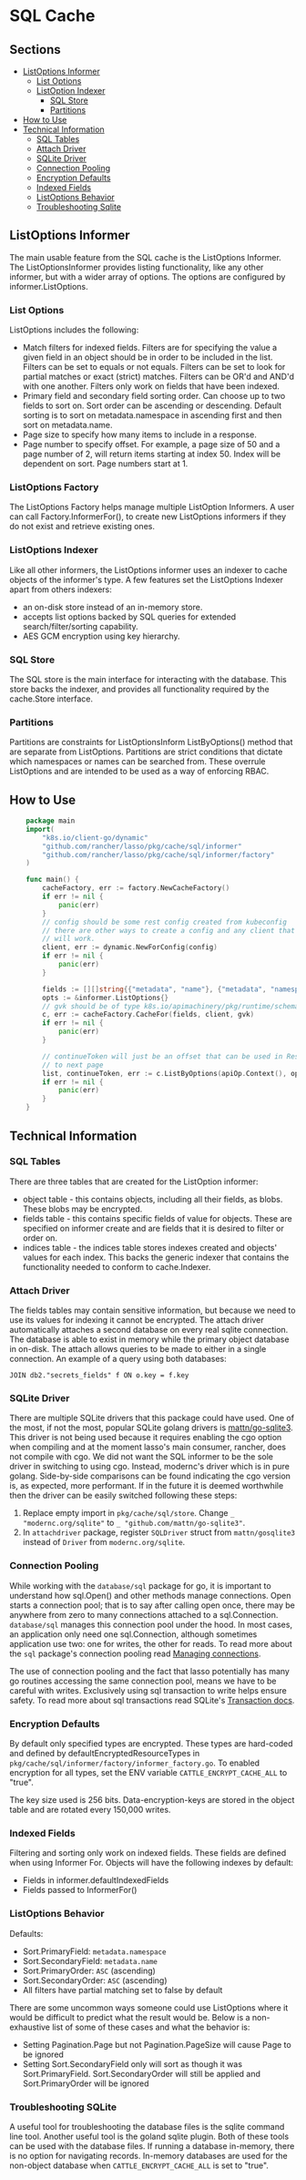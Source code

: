 # SQL Cache

## Sections
- [ListOptions Informer](#listoptions-informer)
  - [List Options](#list-options)
  - [ListOption Indexer](#listoptions-indexer)
    - [SQL Store](#sql-store)
    - [Partitions](#partitions)
- [How to Use](#how-to-use)
- [Technical Information](#technical-information)
  - [SQL Tables](#sql-tables)
  - [Attach Driver](#attach-driver)
  - [SQLite Driver](#sqlite-driver)
  - [Connection Pooling](#connection-pooling)
  - [Encryption Defaults](#encryption-defaults)
  - [Indexed Fields](#indexed-fields)
  - [ListOptions Behavior](#listoptions-behavior)
  - [Troubleshooting Sqlite](#troubleshooting-sqlite)



## ListOptions Informer
The main usable feature from the SQL cache is the ListOptions Informer. The ListOptionsInformer provides listing functionality,
like any other informer, but with a wider array of options. The options are configured by informer.ListOptions.

### List Options
ListOptions includes the following:
* Match filters for indexed fields. Filters are for specifying the value a given field in an object should be in order to
be included in the list. Filters can be set to equals or not equals. Filters can be set to look for partial matches or
exact (strict) matches. Filters can be OR'd and AND'd with one another. Filters only work on fields that have been indexed.
* Primary field and secondary field sorting order. Can choose up to two fields to sort on. Sort order can be ascending
or descending. Default sorting is to sort on metadata.namespace in ascending first and then sort on metadata.name.
* Page size to specify how many items to include in a response.
* Page number to specify offset. For example, a page size of 50 and a page number of 2, will return items starting at
index 50. Index will be dependent on sort. Page numbers start at 1.

### ListOptions Factory
The ListOptions Factory helps manage multiple ListOption Informers. A user can call Factory.InformerFor(), to create new
ListOptions informers if they do not exist and retrieve existing ones.

### ListOptions Indexer
Like all other informers, the ListOptions informer uses an indexer to cache objects of the informer's type. A few features
set the ListOptions Indexer apart from others indexers:
* an on-disk store instead of an in-memory store.
* accepts list options backed by SQL queries for extended search/filter/sorting capability.
* AES GCM encryption using key hierarchy.

### SQL Store
The SQL store is the main interface for interacting with the database. This store backs the indexer, and provides all
functionality required by the cache.Store interface.

### Partitions
Partitions are constraints for ListOptionsInform ListByOptions() method that are separate from ListOptions. Partitions
are strict conditions that dictate which namespaces or names can be searched from. These overrule ListOptions and are
intended to be used as a way of enforcing RBAC.

## How to Use
```go
    package main
    import(
		"k8s.io/client-go/dynamic"
        "github.com/rancher/lasso/pkg/cache/sql/informer"
		"github.com/rancher/lasso/pkg/cache/sql/informer/factory"
    )

    func main() {
		cacheFactory, err := factory.NewCacheFactory()
		if err != nil {
			panic(err)
        }
		// config should be some rest config created from kubeconfig
		// there are other ways to create a config and any client that conforms to k8s.io/client-go/dynamic.ResourceInterface
		// will work.
		client, err := dynamic.NewForConfig(config)
		if err != nil {
			panic(err)
		}

		fields := [][]string{{"metadata", "name"}, {"metadata", "namespace"}}
		opts := &informer.ListOptions{}
		// gvk should be of type k8s.io/apimachinery/pkg/runtime/schema.GroupVersionKind
		c, err := cacheFactory.CacheFor(fields, client, gvk)
		if err != nil {
			panic(err)
		}

		// continueToken will just be an offset that can be used in Resume on a subsequent request to continue
		// to next page
		list, continueToken, err := c.ListByOptions(apiOp.Context(), opts, partitions, namespace)
		if err != nil {
			panic(err)
		}
	}
```

## Technical Information

### SQL Tables
There are three tables that are created for the ListOption informer:
* object table - this contains objects, including all their fields, as blobs. These blobs may be encrypted.
* fields table - this contains specific fields of value for objects. These are specified on informer create and are fields
that it is desired to filter or order on.
* indices table - the indices table stores indexes created and objects' values for each index. This backs the generic indexer
that contains the functionality needed to conform to cache.Indexer.

### Attach Driver
The fields tables may contain sensitive information, but because we need to use its values for indexing it cannot be encrypted.
The attach driver automatically attaches a second database on every real sqlite connection. The database is able to exist
in memory while the primary object database in on-disk. The attach allows queries to be made to either in a single connection.
An example of a query using both databases:
```sqlite
JOIN db2."secrets_fields" f ON o.key = f.key
```

### SQLite Driver
There are multiple SQLite drivers that this package could have used. One of the most, if not the most, popular SQLite golang
drivers is [mattn/go-sqlite3](https://github.com/mattn/go-sqlite3). This driver is not being used because it requires enabling
the cgo option when compiling and at the moment lasso's main consumer, rancher, does not compile with cgo. We did not want
the SQL informer to be the sole driver in switching to using cgo. Instead, modernc's driver which is in pure golang. Side-by-side
comparisons can be found indicating the cgo version is, as expected, more performant. If in the future it is deemed worthwhile
then the driver can be easily switched following these steps:
1. Replace empty import in `pkg/cache/sql/store`. Change `_ "modernc.org/sqlite"` to `_ "github.com/mattn/go-sqlite3"`.
2. In `attachdriver` package, register `SQLDriver` struct from `mattn/gosqlite3` instead of `Driver` from `modernc.org/sqlite`.

### Connection Pooling
While working with the `database/sql` package for go, it is important to understand how sql.Open() and other methods manage
connections. Open starts a connection pool; that is to say after calling open once, there may be anywhere from zero to many
connections attached to a sql.Connection. `database/sql` manages this connection pool under the hood. In most cases, an
application only need one sql.Connection, although sometimes application use two: one for writes, the other for reads. To
read more about the `sql` package's connection pooling read [Managing connections](https://go.dev/doc/database/manage-connections).

The use of connection pooling and the fact that lasso potentially has many go routines accessing the same connection pool,
means we have to be careful with writes. Exclusively using sql transaction to write helps ensure safety. To read more about
sql transactions read SQLite's [Transaction docs](https://www.sqlite.org/lang_transaction.html).

### Encryption Defaults
By default only specified types are encrypted. These types are hard-coded and defined by defaultEncryptedResourceTypes
in `pkg/cache/sql/informer/factory/informer_factory.go`. To enabled encryption for all types, set the ENV variable
`CATTLE_ENCRYPT_CACHE_ALL` to "true".

The key size used is 256 bits. Data-encryption-keys are stored in the object table and are rotated every 150,000 writes.

### Indexed Fields
Filtering and sorting only work on indexed fields. These fields are defined when using Informer For. Objects will
have the following indexes by default:
* Fields in informer.defaultIndexedFields
* Fields passed to InformerFor()

### ListOptions Behavior
Defaults:
* Sort.PrimaryField: `metadata.namespace`
* Sort.SecondaryField: `metadata.name`
* Sort.PrimaryOrder: `ASC` (ascending)
* Sort.SecondaryOrder: `ASC` (ascending)
* All filters have partial matching set to false by default

There are some uncommon ways someone could use ListOptions where it would be difficult to predict what the result would be.
Below is a non-exhaustive list of some of these cases and what the behavior is:
* Setting Pagination.Page but not Pagination.PageSize will cause Page to be ignored
* Setting Sort.SecondaryField only will sort as though it was Sort.PrimaryField. Sort.SecondaryOrder will still be applied
and Sort.PrimaryOrder will be ignored

### Troubleshooting SQLite
A useful tool for troubleshooting the database files is the sqlite command line tool. Another useful tool is the goland
sqlite plugin. Both of these tools can be used with the database files. If running a database in-memory, there is no option
for navigating records. In-memory databases are used for the non-object database when `CATTLE_ENCRYPT_CACHE_ALL` is set to
"true".

